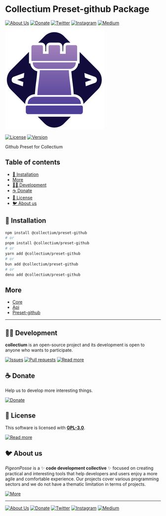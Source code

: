 # Collectium Preset-github Package

[![About Us](https://img.shields.io/badge/About%20Us-grey?style=for-the-badge&logoColor=white)](https://pigeonposse.com?popup=about)
[![Donate](https://img.shields.io/badge/Donate-pink?style=for-the-badge&logoColor=white)](https://pigeonposse.com/?popup=donate)
[![Twitter](https://img.shields.io/badge/Twitter-black?style=for-the-badge&logoColor=white&logo=twitter)](https://twitter.com/pigeonposse_)
[![Instagram](https://img.shields.io/badge/Instagram-black?style=for-the-badge&logoColor=white&logo=instagram)](https://www.instagram.com/pigeon.posse/)
[![Medium](https://img.shields.io/badge/Medium-black?style=for-the-badge&logoColor=white&logo=medium)](https://medium.com/@pigeonposse)

[![BANNER](https://github.com/pigeonposse/collectium/blob/main/docs/public/banner.png?raw=true)](https://collectium.pigeonposse.com/)

[![License](https://img.shields.io/github/license/pigeonposse/collectium?style=for-the-badge&color=green&logoColor=white)](/LICENSE)
[![Version](https://img.shields.io/npm/v/collectium?style=for-the-badge&color=blue&label=Version)](https://www.npmjs.com/package/collectium)

Github Preset for Collectium

## Table of contents

- [🔑 Installation](#-installation)
- [More](#more)
- [👨‍💻 Development](#-development)
- [☕ Donate](#-donate)
- [📜 License](#-license)
- [🐦 About us](#-about-us)




## 🔑 Installation

```bash 
npm install @collectium/preset-github
# or
pnpm install @collectium/preset-github
# or
yarn add @collectium/preset-github
# or
bun add @collectium/preset-github
# or
deno add @collectium/preset-github
```

## More

- [Core](https://collectium.pigeonposse.com/guide/core)
- [Api](https://collectium.pigeonposse.com/guide/api)
- [Preset-github](https://collectium.pigeonposse.com/guide/preset-github)


---

## 👨‍💻 Development

__collectium__ is an open-source project and its development is open to anyone who wants to participate.

[![Issues](https://img.shields.io/badge/Issues-grey?style=for-the-badge)](https://github.com/pigeonposse/collectium/issues)
[![Pull requests](https://img.shields.io/badge/Pulls-grey?style=for-the-badge)](https://github.com/pigeonposse/collectium/pulls)
[![Read more](https://img.shields.io/badge/Read%20more-grey?style=for-the-badge)](https://collectium.pigeonposse.com/)

## ☕ Donate

Help us to develop more interesting things.

[![Donate](https://img.shields.io/badge/Donate-grey?style=for-the-badge)](https://pigeonposse.com/?popup=donate)

## 📜 License

This software is licensed with __[GPL-3.0](https://github.com/pigeonposse/collectium/blob/main/LICENSE)__.

[![Read more](https://img.shields.io/badge/Read-more-grey?style=for-the-badge)](https://github.com/pigeonposse/collectium/blob/main/LICENSE)

## 🐦 About us

*PigeonPosse* is a ✨ __code development collective__ ✨ focused on creating practical and interesting tools that help developers and users enjoy a more agile and comfortable experience. Our projects cover various programming sectors and we do not have a thematic limitation in terms of projects.

[![More](https://img.shields.io/badge/Read-more-grey?style=for-the-badge)](https://github.com/pigeonposse)

---

[![About Us](https://img.shields.io/badge/About%20Us-grey?style=for-the-badge&logoColor=white)](https://pigeonposse.com?popup=about)
[![Donate](https://img.shields.io/badge/Donate-pink?style=for-the-badge&logoColor=white)](https://pigeonposse.com/?popup=donate)
[![Twitter](https://img.shields.io/badge/Twitter-black?style=for-the-badge&logoColor=white&logo=twitter)](https://twitter.com/pigeonposse_)
[![Instagram](https://img.shields.io/badge/Instagram-black?style=for-the-badge&logoColor=white&logo=instagram)](https://www.instagram.com/pigeon.posse/)
[![Medium](https://img.shields.io/badge/Medium-black?style=for-the-badge&logoColor=white&logo=medium)](https://medium.com/@pigeonposse)

<!--

██████╗ ██╗ ██████╗ ███████╗ ██████╗ ███╗   ██╗██████╗  ██████╗ ███████╗███████╗███████╗
██╔══██╗██║██╔════╝ ██╔════╝██╔═══██╗████╗  ██║██╔══██╗██╔═══██╗██╔════╝██╔════╝██╔════╝
██████╔╝██║██║  ███╗█████╗  ██║   ██║██╔██╗ ██║██████╔╝██║   ██║███████╗███████╗█████╗  
██╔═══╝ ██║██║   ██║██╔══╝  ██║   ██║██║╚██╗██║██╔═══╝ ██║   ██║╚════██║╚════██║██╔══╝  
██║     ██║╚██████╔╝███████╗╚██████╔╝██║ ╚████║██║     ╚██████╔╝███████║███████║███████╗
╚═╝     ╚═╝ ╚═════╝ ╚══════╝ ╚═════╝ ╚═╝  ╚═══╝╚═╝      ╚═════╝ ╚══════╝╚══════╝╚══════╝
                                                                                        
                                                                                        
                                                                                        
█████╗█████╗█████╗█████╗█████╗█████╗█████╗                                              
╚════╝╚════╝╚════╝╚════╝╚════╝╚════╝╚════╝                                              
                                                                                        
                                                                                        
                                                                                        
 ██████╗ ██████╗ ██╗     ██╗     ███████╗ ██████╗████████╗██╗██╗   ██╗███╗   ███╗       
██╔════╝██╔═══██╗██║     ██║     ██╔════╝██╔════╝╚══██╔══╝██║██║   ██║████╗ ████║       
██║     ██║   ██║██║     ██║     █████╗  ██║        ██║   ██║██║   ██║██╔████╔██║       
██║     ██║   ██║██║     ██║     ██╔══╝  ██║        ██║   ██║██║   ██║██║╚██╔╝██║       
╚██████╗╚██████╔╝███████╗███████╗███████╗╚██████╗   ██║   ██║╚██████╔╝██║ ╚═╝ ██║       
 ╚═════╝ ╚═════╝ ╚══════╝╚══════╝╚══════╝ ╚═════╝   ╚═╝   ╚═╝ ╚═════╝ ╚═╝     ╚═╝       
                                                                                        
- Author: [Angelo](https://github.com/angelespejo)



-->


